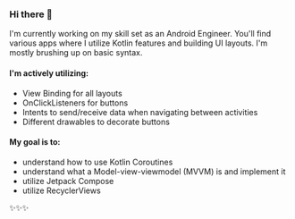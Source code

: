 ### Hi there 🌸 

I'm currently working on my skill set as an Android Engineer. You'll find various apps where I utilize Kotlin features and building UI layouts. I'm mostly brushing up on basic syntax. 

#### I'm actively utilizing: 
- View Binding for all layouts
- OnClickListeners for buttons
- Intents to send/receive data when navigating between activities
- Different drawables to decorate buttons

#### My goal is to:

- understand how to use Kotlin Coroutines
- understand what a Model-view-viewmodel (MVVM) is and implement it
- utilize Jetpack Compose
- utilize RecyclerViews

✨✨✨


<!--
**lamalice/lamalice** is a ✨ _special_ ✨ repository because its `README.md` (this file) appears on your GitHub profile.

Here are some ideas to get you started:

- 🔭 I’m currently working on ...
- 🌱 I’m currently learning ...
- 👯 I’m looking to collaborate on ...
- 🤔 I’m looking for help with ...
- 💬 Ask me about ...
- 📫 How to reach me: ...
- 😄 Pronouns: ...
- ⚡ Fun fact: ...
-->
